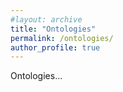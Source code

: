 ```yaml
---
#layout: archive
title: "Ontologies"
permalink: /ontologies/
author_profile: true
---
```


Ontologies...